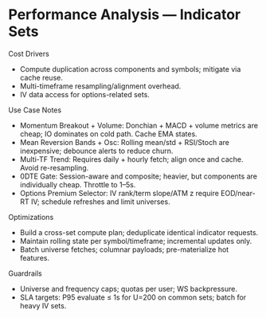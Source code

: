 # Performance Analysis — Indicator Sets

Cost Drivers
- Compute duplication across components and symbols; mitigate via cache reuse.
- Multi-timeframe resampling/alignment overhead.
- IV data access for options-related sets.

Use Case Notes
- Momentum Breakout + Volume: Donchian + MACD + volume metrics are cheap; IO dominates on cold path. Cache EMA states.
- Mean Reversion Bands + Osc: Rolling mean/std + RSI/Stoch are inexpensive; debounce alerts to reduce churn.
- Multi-TF Trend: Requires daily + hourly fetch; align once and cache. Avoid re-resampling.
- 0DTE Gate: Session-aware and composite; heavier, but components are individually cheap. Throttle to 1–5s.
- Options Premium Selector: IV rank/term slope/ATM z require EOD/near-RT IV; schedule refreshes and limit universes.

Optimizations
- Build a cross-set compute plan; deduplicate identical indicator requests.
- Maintain rolling state per symbol/timeframe; incremental updates only.
- Batch universe fetches; columnar payloads; pre-materialize hot features.

Guardrails
- Universe and frequency caps; quotas per user; WS backpressure.
- SLA targets: P95 evaluate ≤ 1s for U=200 on common sets; batch for heavy IV sets.

